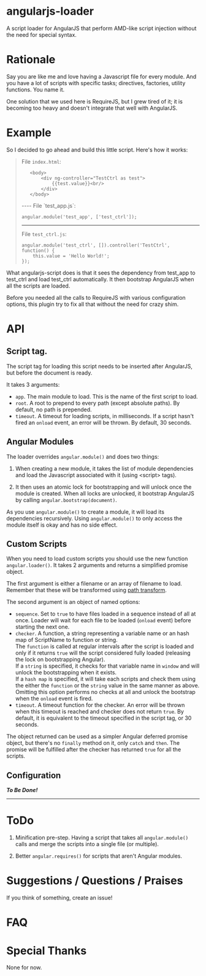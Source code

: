 # angularjs-loader

A script loader for AngularJS that perform AMD-like script injection without the need for special syntax.


# Rationale

Say you are like me and love having a Javascript file for every module. And you have a lot of scripts with specific tasks; directives, factories, utility functions. You name it.

One solution that we used here is RequireJS, but I grew tired of it; it is becoming too heavy and doesn't integrate that well with AngularJS.

# Example

So I decided to go ahead and build this little script. Here's how it works:

> File `index.html`:
>
>    <html>
>        <head>
>            <script type="text/javascript" src="path/to/angular.js"></script>
>            <script type="text/javascript" src="path/to/angularjs-script.js" app="test_app"></script>
>        </head>
>        
>        <body>
>            <div ng-controller="TestCtrl as test">
>                {{test.value}}<br/>
>            </div>
>        </body>
>    </html>
> ----
> File `test_app.js`:
>
>     angular.module('test_app', ['test_ctrl']);
> ----
> File `test_ctrl.js`:
>
>     angular.module('test_ctrl', []).controller('TestCtrl', function() {
>         this.value = 'Hello World!';
>     });

What angularjs-script does is that it sees the dependency from test_app to test_ctrl and load test_ctrl automatically. It then bootstrap AngularJS when all the scripts are loaded.

Before you needed all the calls to RequireJS with various configuration options, this plugin try to fix all that without the need for crazy shim.

# API

## Script tag.

The script tag for loading this script needs to be inserted after AngularJS, but before the document is ready.

It takes 3 arguments:

* `app`. The main module to load. This is the name of the first script to load.
* `root`. A root to prepend to every path (except absolute paths). By default, no path is prepended.
* `timeout`. A timeout for loading scripts, in milliseconds. If a script hasn't fired an `onload` event, an error will be thrown. By default, 30 seconds.

## Angular Modules

The loader overrides `angular.module()` and does two things:

1. When creating a new module, it takes the list of module dependencies and load the Javascript associated with it (using \<script\> tags).

2. It then uses an atomic lock for bootstrapping and will unlock once the module is created. When all locks are unlocked, it bootstrap AngularJS by calling `angular.bootstrap(document)`.

As you use `angular.module()` to create a module, it will load its dependencies recursively. Using `angular.module()` to only access the module itself is okay and has no side effect.

## Custom Scripts

When you need to load custom scripts you should use the new function `angular.loader()`. It takes 2 arguments and returns a simplified promise object.

The first argument is either a filename or an array of filename to load. Remember that these will be transformed using [path transform](#Configuration).

The second argument is an object of named options:

* `sequence`. Set to `true` to have files loaded in a sequence instead of all at once. Loader will wait for each file to be loaded (`onload` event) before starting the next one.
* `checker`.  A function, a string representing a variable name or an hash map of ScriptName to function or string.  
The `function` is called at regular intervals after the script is loaded and only if it returns `true` will the script considered fully loaded (releasing the lock on bootstrapping Angular).  
If a `string` is specified, it checks for that variable name in `window` and will unlock the bootstrapping when it exists.  
If a `hash map` is specified, it will take each scripts and check them using the either the `function` or the `string` value in the same manner as above.  
Omitting this option performs no checks at all and unlock the bootstrap when the `onload` event is fired.
* `timeout`. A timeout function for the checker. An error will be thrown when this timeout is reached and checker does not return `true`. By default, it is equivalent to the timeout specified in the script tag, or 30 seconds.

The object returned can be used as a simpler Angular deferred promise object, but there's no `finally` method on it, only `catch` and `then`. The promise will be fulfilled after the checker has returned `true` for all the scripts.

## Configuration

*__To Be Done!__*

-----

# ToDo

1. Minification pre-step. Having a script that takes all `angular.module()` calls and merge the scripts into a single file (or multiple).

2. Better `angular.requires()` for scripts that aren't Angular modules.

# Suggestions / Questions / Praises

If you think of something, create an issue!

# FAQ



# Special Thanks

None for now.

